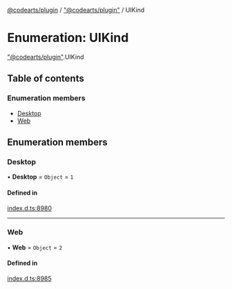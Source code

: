 [@codearts/plugin](../README.md) / ["@codearts/plugin"](../modules/_codearts_plugin_.md) / UIKind

# Enumeration: UIKind

["@codearts/plugin"](../modules/_codearts_plugin_.md).UIKind

## Table of contents

### Enumeration members

- [Desktop](codearts_plugin_.UIKind.md#desktop)
- [Web](codearts_plugin_.UIKind.md#web)

## Enumeration members

### Desktop

• **Desktop** = `Object` = `1`

#### Defined in

[index.d.ts:8980](https://github.com/huaweicloud/cloudide-plugin-api/blob/03c74e5/index.d.ts#L8980)

___

### Web

• **Web** = `Object` = `2`

#### Defined in

[index.d.ts:8985](https://github.com/huaweicloud/cloudide-plugin-api/blob/03c74e5/index.d.ts#L8985)
